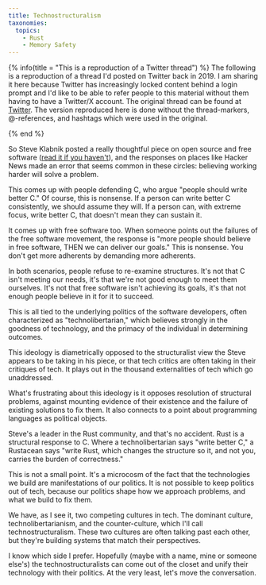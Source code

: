 ```yaml
---
title: Technostructuralism
taxonomies:
  topics:
    - Rust
    - Memory Safety
---
```


{% info(title = "This is a reproduction of a Twitter thread") %}
The following is a reproduction of a thread I'd posted
on Twitter back in 2019. I am sharing it here because Twitter has
increasingly locked content behind a login prompt and I'd like to be able
to refer people to this material without them having to have a Twitter/X
account. The original thread can be found at [Twitter][twitter].
The version reproduced here is done without the thread-markers, @-references,
and hashtags which were used in the original.

[twitter]: https://twitter.com/alilleybrinker/status/1113538427855757313
{% end %}

So Steve Klabnik posted a really thoughtful piece on open source and free software
([read it if you haven't][steve]),
and the responses on places like Hacker News made an error that seems common in these
circles: believing working harder will solve a problem.

This comes up with people defending C, who argue "people should write better C." Of
course, this is nonsense. If a person can write better C consistently, we should
assume they will. If a person can, with extreme focus, write better C, that doesn't
mean they can sustain it.

It comes up with free software too. When someone points out the failures of the free
software movement, the response is "more people should believe in free software,
THEN we can deliver our goals." This is nonsense. You don't get more adherents by
demanding more adherents.

In both scenarios, people refuse to re-examine structures. It's not that C isn't
meeting our needs, it's that we're not good enough to meet them ourselves. It's not
that free software isn't achieving its goals, it's that not enough people believe in
it for it to succeed.

This is all tied to the underlying politics of the software developers, often
characterized as "technolibertarian," which believes strongly in the goodness of
technology, and the primacy of the individual in determining outcomes.

This ideology is diametrically opposed to the structuralist view the Steve appears to
be taking in his piece, or that tech critics are often taking in their critiques of
tech. It plays out in the thousand externalities of tech which go unaddressed.

What's frustrating about this ideology is it opposes resolution of structural problems,
against mounting evidence of their existence and the failure of existing solutions to
fix them. It also connects to a point about programming languages as political objects.

Steve's a leader in the Rust community, and that's no accident. Rust is a structural
response to C. Where a technolibertarian says "write better C," a Rustacean says
"write Rust, which changes the structure so it, and not you, carries the burden of
correctness."

This is not a small point. It's a microcosm of the fact that the technologies we build
are manifestations of our politics. It is not possible to keep politics out of tech,
because our politics shape how we approach problems, and what we build to fix them.

We have, as I see it, two competing cultures in tech. The dominant culture,
technolibertarianism, and the counter-culture, which I'll call technostructuralism.
These two cultures are often talking past each other, but they're building systems
that match their perspectives.

I know which side I prefer. Hopefully (maybe with a name, mine or someone else's)
the technostructuralists can come out of the closet and unify their technology with
their politics. At the very least, let's move the conversation.

[twitter]: https://twitter.com/alilleybrinker/status/1113538427855757313
[steve]: https://words.steveklabnik.com/what-comes-after-open-source
